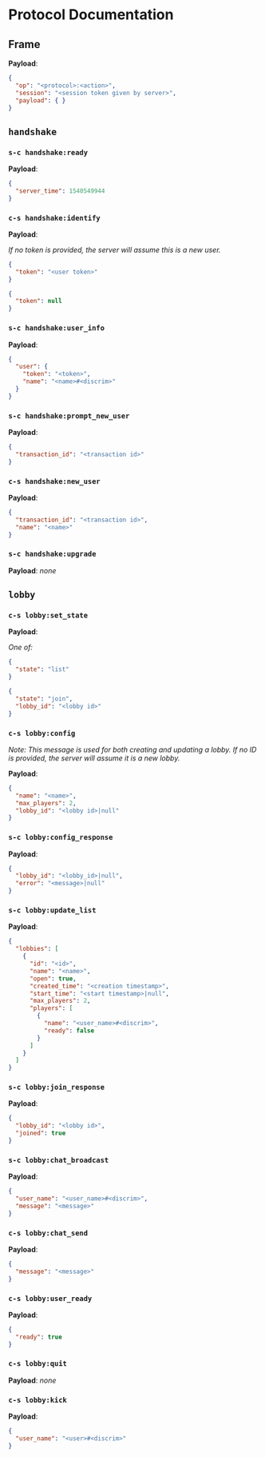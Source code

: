 # Protocol Documentation

## Frame

**Payload**:

```json
{
  "op": "<protocol>:<action>",
  "session": "<session token given by server>",
  "payload": { }
}
```

## `handshake`

### `s-c handshake:ready`
  **Payload**:
  
  ```json
  {
    "server_time": 1540549944
  }
  ```

### `c-s handshake:identify`

  **Payload**:
  
  *If no token is provided, the server will assume this is a new user.*
  ```json
  {
    "token": "<user token>"
  }
  ```

  ```json
  {
    "token": null
  }  
  ```
  
### `s-c handshake:user_info`

  **Payload**:
  ```json
  {
    "user": {
      "token": "<token>",
      "name": "<name>#<discrim>"
    }
  }
  ```

### `s-c handshake:prompt_new_user`

  **Payload**:
  ```json
  {
    "transaction_id": "<transaction id>"
  }
  ```

### `c-s handshake:new_user`

  **Payload**:
  ```json
  {
    "transaction_id": "<transaction id>",
    "name": "<name>"
  }
  ```

### `s-c handshake:upgrade`

**Payload**: *none*

## `lobby`

### `c-s lobby:set_state`

  **Payload**:
  
  *One of:*
  
  ```json
  {
    "state": "list"
  }
  ```

  ```json
  {
    "state": "join",
    "lobby_id": "<lobby id>"
  }
  ```

### `c-s lobby:config`

  *Note: This message is used for both creating and updating a lobby. If no ID is provided,*
  *the server will assume it is a new lobby.*

  **Payload**:

  ```json
  {
    "name": "<name>",
    "max_players": 2,
    "lobby_id": "<lobby id>|null"
  }
  ```

### `s-c lobby:config_response`

  **Payload**:

  ```json
  {
    "lobby_id": "<lobby_id>|null",
    "error": "<message>|null"
  }
  ```

### `s-c lobby:update_list`

  **Payload**:
  
  ```json
  {
    "lobbies": [
      {
        "id": "<id>",
        "name": "<name>",
        "open": true,
        "created_time": "<creation timestamp>",
        "start_time": "<start timestamp>|null",
        "max_players": 2,
        "players": [
          {
            "name": "<user_name>#<discrim>",
            "ready": false
          }
        ]
      }
    ]
  }
  ```
  

### `s-c lobby:join_response`

  **Payload**:
  
  ```json
  {
    "lobby_id": "<lobby id>",
    "joined": true
  }
  ```

### `s-c lobby:chat_broadcast`

  **Payload**:
  
  ```json
  {
    "user_name": "<user_name>#<discrim>",
    "message": "<message>"
  }
  ```

### `c-s lobby:chat_send`

  **Payload**:
  
  ```json
  {
    "message": "<message>"
  }
  ```

### `c-s lobby:user_ready`

  **Payload**:
  
  ```json
  {
    "ready": true
  }
  ```

### `c-s lobby:quit`

  **Payload**: *none*

### `c-s lobby:kick`

  **Payload**:
  
  ```json
  {
    "user_name": "<user>#<discrim>"
  }
  ```